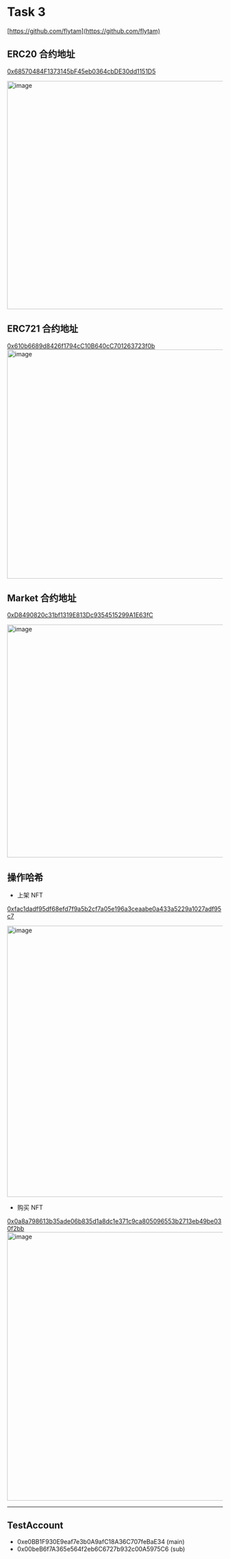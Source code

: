 # Task 3

[https://github.com/flytam](https://github.com/flytam)

## ERC20 合约地址

[0x68570484F1373145bF45eb0364cbDE30dd1151D5](https://sepolia.etherscan.io/address/0x68570484f1373145bf45eb0364cbde30dd1151d5)

<img width="532" alt="image" src="https://github.com/openbuildxyz/Web3-Frontend-Bootcamp/assets/20512530/16a5f640-7107-42a4-93a2-40625de4a3fb">

## ERC721 合约地址
[0x610b6689d8426f1794cC10B640cC701263723f0b](https://sepolia.etherscan.io/address/0x610b6689d8426f1794cc10b640cc701263723f0b#code)
<img width="534" alt="image" src="https://github.com/openbuildxyz/Web3-Frontend-Bootcamp/assets/20512530/ca0c2397-321c-48e1-a279-ae71c1e3e3c3">

## Market 合约地址
[0xD8490820c31bf1319E813Dc9354515299A1E63fC](https://sepolia.etherscan.io/address/0xd8490820c31bf1319e813dc9354515299a1e63fc#code)

<img width="543" alt="image" src="https://github.com/openbuildxyz/Web3-Frontend-Bootcamp/assets/20512530/14b9b45a-4574-4fea-afbd-125ae404e22a">



## 操作哈希
- 上架 NFT

[0xfac1dadf95df68efd7f9a5b2cf7a05e196a3ceaabe0a433a5229a1027adf95c7](https://sepolia.etherscan.io/tx/0xfac1dadf95df68efd7f9a5b2cf7a05e196a3ceaabe0a433a5229a1027adf95c7)

<img width="632" alt="image" src="https://github.com/openbuildxyz/Web3-Frontend-Bootcamp/assets/20512530/3b39bcaa-c8e8-4d5f-9fe6-61662928ea93">

- 购买 NFT

[0x0a8a798613b35ade06b835d1a8dc1e371c9ca805096553b2713eb49be030f2bb](https://sepolia.etherscan.io/tx/0x0a8a798613b35ade06b835d1a8dc1e371c9ca805096553b2713eb49be030f2bb)
<img width="626" alt="image" src="https://github.com/openbuildxyz/Web3-Frontend-Bootcamp/assets/20512530/e1f52231-b866-4973-b03e-a9bfc4e474dc">

----

## TestAccount

- 0xe0BB1F930E9eaf7e3b0A9afC18A36C707feBaE34 (main)
- 0x00beB6f7A365e564f2eb6C6727b932c00A5975C6 (sub)


